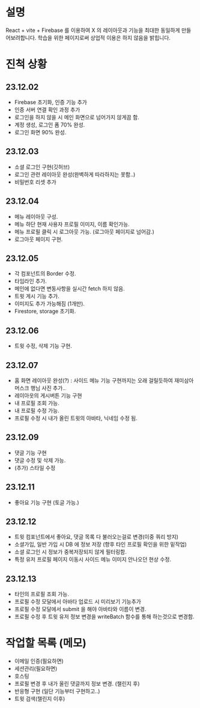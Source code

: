 # 설명

React + vite + Firebase 를 이용하여
X 의 레이아웃과 기능을 최대한 동일하게 만들어보려합니다.
학습을 위한 페이지로써 상업적 이용은 하지 않음을 밝힙니다.

# 진척 상황

## 23.12.02

- Firebase 초기화, 인증 기능 추가
- 인증 서버 연결 확인 과정 추가
- 로그인을 하지 않을 시 메인 화면으로 넘어가지 않게끔 함.
- 계정 생성, 로그인 폼 70% 완성.
- 로그인 화면 90% 완성.

## 23.12.03

- 소셜 로그인 구현(깃허브)
- 로그인 관련 레이아웃 완성(완벽하게 따라하지는 못함..)
- 비밀번호 리셋 추가

## 23.12.04

- 메뉴 레이아웃 구성.
- 메뉴 하단 현재 사용자 프로필 이미지, 이름 확인가능.
- 메뉴 프로필 클릭 시 로그아웃 가능. (로그아웃 페이지로 넘어감.)
- 로그아웃 페이지 구현.

## 23.12.05

- 각 컴포넌트의 Border 수정.
- 타임라인 추가.
- 메인에 없다면 변동사항을 실시간 fetch 하지 않음.
- 트윗 게시 기능 추가.
- 이미지도 추가 가능해짐 (1개만).
- Firestore, storage 초기화.

## 23.12.06

- 트윗 수정, 삭제 기능 구현.

## 23.12.07

- 홈 화면 레이아웃 완성(?) : 사이드 메뉴 기능 구현까지는 오래 걸릴듯하여 재미삼아 머스크 행님 사진 추가..
- 레이아읏의 게시버튼 기능 구현
- 내 프로필 조회 가능.
- 내 프로필 수정 가능.
- 프로필 수정 시 내가 올린 트윗의 아바타, 닉네임 수정 됨.

## 23.12.09

- 댓글 기능 구현
- 댓글 수정 및 삭제 가능.
- (추가) 스타일 수정

## 23.12.11

- 좋아요 기능 구현 (토글 가능.)

## 23.12.12

- 트윗 컴포넌트에서 좋아요, 댓글 목록 다 불러오는걸로 변경(이중 쿼리 방지)
- 소셜가입, 일반 가입 시 DB 에 정보 저장 (향후 타인 프로필 확인을 위한 밑작업)
- 소셜 로그인 시 정보가 중복저장되지 않게 필터링함.
- 특정 유저 프로필 페이지 이동시 사이드 메뉴 이미지 안나오던 현상 수정.

## 23.12.13

- 타인의 프로필 조회 가능.
- 프로필 수정 모달에서 아바타 업로드 시 미리보기 기능추가
- 프로필 수정 모달에서 submit 을 해야 아바타와 이름이 변경.
- 프로필 수정 후 트윗 유저 정보 변경을 writeBatch 함수를 통해 하는것으로 변경함.

# 작업할 목록 (메모)

- 이메일 인증(필요하면)
- 세션관리(필요하면)
- 호스팅
- 프로필 변경 후 내가 올린 댓글까지 정보 변경. (챌린지 후)
- 반응형 구현 (일단 기능부터 구현하고..)
- 트윗 검색(챌린지 이후)
